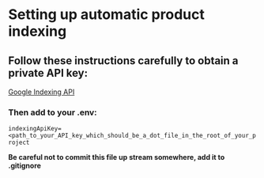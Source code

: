 # Setting up automatic product indexing

## Follow these instructions carefully to obtain a private API key:

[Google Indexing API](https://developers.google.com/search/apis/indexing-api/v3/prereqs#node.js)

### Then add to your .env:

`indexingApiKey=<path_to_your_API_key_which_should_be_a_dot_file_in_the_root_of_your_project`

**Be careful not to commit this file up stream somewhere, add it to .gitignore**
